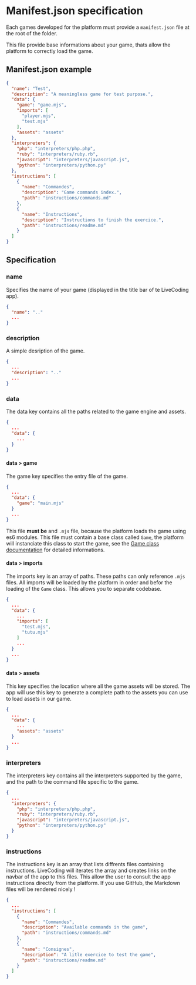 # Manifest.json specification

Each games developed for the platform must provide a `manifest.json` file at the root of the folder.

This file provide base informations about your game, thats allow the platform to correctly load the game.

## Manifest.json example

```json
{
  "name": "Test",
  "description": "A meaningless game for test purpose.",
  "data": {
    "game": "game.mjs",
    "imports": [
      "player.mjs",
      "test.mjs"
    ],
    "assets": "assets"
  },
  "interpreters": {
    "php": "interpreters/php.php",
    "ruby": "interpreters/ruby.rb",
    "javascript": "interpreters/javascript.js",
    "python": "interpreters/python.py"
  },
  "instructions": [
    {
      "name": "Commandes",
      "description": "Game commands index.",
      "path": "instructions/commands.md"
    },
    {
      "name": "Instructions",
      "description": "Instructions to finish the exercice.",
      "path": "instructions/readme.md"
    }
  ]
}
```

## Specification

### name
Specifies the name of your game (displayed in the title bar of te LiveCoding app).
```json
{
  "name": ".."
  ...
}
```

### description
A simple desription of the game.
```json
{
  ...
  "description": ".."
  ...
}
```

### data
The data key contains all the paths related to the game engine and assets.
```json
{
  ...
  "data": {
    ...
  }
}
```

#### data > game
The game key specifies the entry file of the game.
```json
{
  ...
  "data": {
    "game": "main.mjs"
  }
  ...
}
```
This file **must be** and `.mjs` file, because the platform loads the game using es6 modules.
This file must contain a base class called `Game`, the platform will instanciate this class to start the game, see the [Game class documentation](./game_class_specs.md) for detailed informations.

#### data > imports
The imports key is an array of paths. These paths can only reference `.mjs` files.
All imports will be loaded by the platform in order and befor the loading of the `Game` class. This allows you to separate codebase.
```json
{
  ...
  "data": {
    ...
    "imports": [
      "test.mjs",
      "tutu.mjs"
    ]
    ...
  }
  ...
}
```

#### data > assets
This key specifies the location where all the game assets will be stored. The app will use this key to generate a complete path to the assets you can use to load assets in our game.
```json
{
  ...
  "data": {
    ...
    "assets": "assets"
  }
  ...
}
```

### interpreters
The interpreters key contains all the interpreters supported by the game, and the path to the command file specific to the game.
```json
{
  ...
  "interpreters": {
    "php": "interpreters/php.php",
    "ruby": "interpreters/ruby.rb",
    "javascript": "interpreters/javascript.js",
    "python": "interpreters/python.py"
  }
}
```

### instructions
The instructions key is an array that lists diffrents files containing instructions. LiveCoding will iterates the array and creates links on the navbar of the app to this files. This allow the user to consult the app instructions directly from the platform. If you use GitHub, the Markdown files will be rendered nicely !
```json
{
  ...
  "instructions": [
    {
      "name": "Commandes",
      "description": "Available commands in the game",
      "path": "instructions/commands.md"
    },
    {
      "name": "Consignes",
      "description": "A litle exercice to test the game",
      "path": "instructions/readme.md"
    }
  ]
}
```